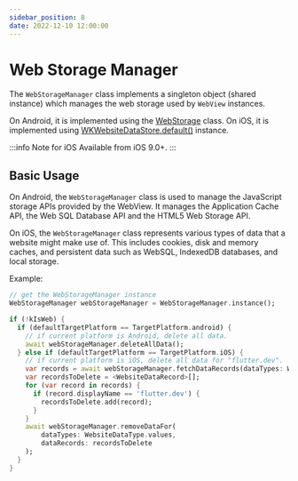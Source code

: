 ```yaml
---
sidebar_position: 8
date: 2022-12-10 12:00:00
---
```


# Web Storage Manager

The `WebStorageManager` class implements a singleton object (shared instance) which manages the web storage used by `WebView` instances.

On Android, it is implemented using the [WebStorage](https://developer.android.com/reference/android/webkit/WebStorage.html) class.
On iOS, it is implemented using [WKWebsiteDataStore.default()](https://developer.apple.com/documentation/webkit/wkwebsitedatastore) instance.

:::info Note for iOS
  Available from iOS 9.0+.
:::

## Basic Usage

On Android, the `WebStorageManager` class is used to manage the JavaScript storage APIs provided by the WebView.
It manages the Application Cache API, the Web SQL Database API and the HTML5 Web Storage API.

On iOS, the `WebStorageManager` class represents various types of data that a website might make use of.
This includes cookies, disk and memory caches, and persistent data such as WebSQL, IndexedDB databases, and local storage.

Example:
```dart
// get the WebStorageManager instance
WebStorageManager webStorageManager = WebStorageManager.instance();

if (!kIsWeb) {
  if (defaultTargetPlatform == TargetPlatform.android) {
    // if current platform is Android, delete all data. 
    await webStorageManager.deleteAllData();
  } else if (defaultTargetPlatform == TargetPlatform.iOS) {
    // if current platform is iOS, delete all data for "flutter.dev".
    var records = await webStorageManager.fetchDataRecords(dataTypes: WebsiteDataType.values);
    var recordsToDelete = <WebsiteDataRecord>[];
    for (var record in records) {
      if (record.displayName == 'flutter.dev') {
        recordsToDelete.add(record);
      }
    }
    await webStorageManager.removeDataFor(
        dataTypes: WebsiteDataType.values,
        dataRecords: recordsToDelete
    );
  }
}
```
